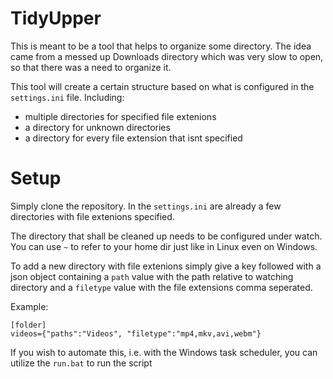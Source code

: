 # TidyUpper

This is meant to be a tool that helps to organize some directory. The idea came from a messed up Downloads directory which was very slow to open, so that there was a need to organize it.

This tool will create a certain structure based on what is configured in the ```settings.ini``` file. Including:
- multiple directories for specified file extenions
- a directory for unknown directories
- a directory for every file extension that isnt specified

# Setup

Simply clone the repository. In the ```settings.ini``` are already a few directories with file extenions specified.

The directory that shall be cleaned up needs to be configured under watch. You can use ```~``` to refer to your home dir just like in Linux even on Windows.

To add a new directory with file extenions simply give a key followed with a json object containing a ```path``` value with the path relative to watching directory
and a ```filetype``` value with the file extensions comma seperated.

Example:
```
[folder]
videos={"paths":"Videos", "filetype":"mp4,mkv,avi,webm"}
```

If you wish to automate this, i.e. with the Windows task scheduler, you can utilize the ```run.bat``` to run the script
